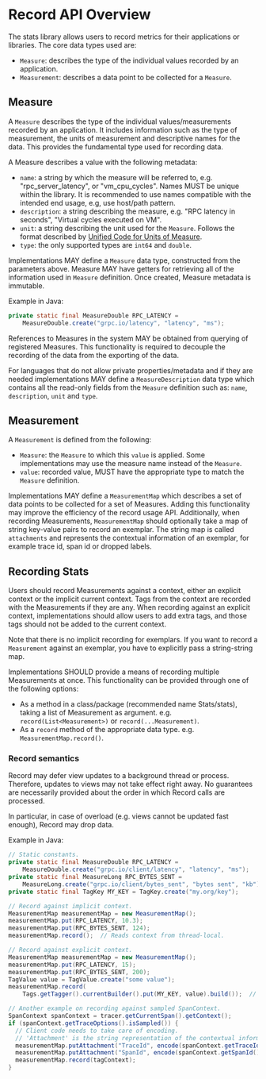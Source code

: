 # Record API Overview
The stats library allows users to record metrics for their applications or libraries. The core
data types used are:
* `Measure`: describes the type of the individual values recorded by an application.
* `Measurement`: describes a data point to be collected for a `Measure`.

## Measure
A `Measure` describes the type of the individual values/measurements recorded by an application. It
includes information such as the type of measurement, the units of measurement and descriptive names
for the data. This provides the fundamental type used for recording data.

A Measure describes a value with the following metadata:
* `name`: a string by which the measure will be referred to, e.g. "rpc_server_latency", or
"vm_cpu_cycles". Names MUST be unique within the library. It is recommended to use names
compatible with the intended end usage, e.g, use host/path pattern.
* `description`: a string describing the measure, e.g. "RPC latency in seconds", "Virtual cycles
executed on VM".
* `unit`: a string describing the unit used for the `Measure`. Follows the format described by
[Unified Code for Units of Measure](http://unitsofmeasure.org/ucum.html).
* `type`: the only supported types are `int64` and `double`.

Implementations MAY define a `Measure` data type, constructed from the parameters above.
Measure MAY have getters for retrieving all of the information used in `Measure` definition.
Once created, Measure metadata is immutable.

Example in Java:
```java
private static final MeasureDouble RPC_LATENCY =
    MeasureDouble.create("grpc.io/latency", "latency", "ms");
```

References to Measures in the system MAY be obtained from querying of registered Measures. This
functionality is required to decouple the recording of the data from the exporting of the data.

For languages that do not allow private properties/metadata and if they are needed implementations
MAY define a `MeasureDescription` data type which contains all the read-only fields from the
`Measure` definition such as: `name`, `description`, `unit` and `type`.

## Measurement
A `Measurement` is defined from the following:
* `Measure`: the `Measure` to which this `value` is applied. Some implementations may use the
measure name instead of the `Measure`.
* `value`: recorded value, MUST have the appropriate type to match the `Measure` definition.

Implementations MAY define a `MeasurementMap` which describes a set of data points to be collected
for a set of Measures. Adding this functionality may improve the efficiency of the record usage API.
Additionally, when recording Measurements, `MeasurementMap` should optionally take a map of string
key-value pairs to record an exemplar. The string map is called `attachments` and represents the
contextual information of an exemplar, for example trace id, span id or dropped labels.

## Recording Stats

Users should record Measurements against a context, either an explicit context or the implicit
current context. Tags from the context are recorded with the Measurements if they are any.
When recording against an explicit context, implementations should allow users to add extra tags,
and those tags should not be added to the current context.

Note that there is no implicit recording for exemplars. If you want to record a `Measurement`
against an exemplar, you have to explicitly pass a string-string map.

Implementations SHOULD provide a means of recording multiple Measurements at once. This
functionality can be provided through one of the following options:
* As a method in a class/package (recommended name Stats/stats), taking a list of Measurement as
argument. e.g. `record(List<Measurement>)` or `record(...Measurement)`.
* As a `record` method of the appropriate data type. e.g. `MeasurementMap.record()`.

### Record semantics

Record may defer view updates to a background thread or process. Therefore, updates to views
may not take effect right away. No guarantees are necessarily provided about the order in
which Record calls are processed.

In particular, in case of overload (e.g. views cannot be updated fast enough), Record may drop data.

Example in Java:

```java
// Static constants.
private static final MeasureDouble RPC_LATENCY =
    MeasureDouble.create("grpc.io/client/latency", "latency", "ms");
private static final MeasureLong RPC_BYTES_SENT =
    MeasureLong.create("grpc.io/client/bytes_sent", "bytes sent", "kb");
private static final TagKey MY_KEY = TagKey.create("my.org/key");
```

```java
// Record against implicit context.
MeasurementMap measurementMap = new MeasurementMap();
measurementMap.put(RPC_LATENCY, 10.3);
measurementMap.put(RPC_BYTES_SENT, 124);
measurementMap.record();  // Reads context from thread-local.
```

```java
// Record against explicit context.
MeasurementMap measurementMap = new MeasurementMap();
measurementMap.put(RPC_LATENCY, 15);
measurementMap.put(RPC_BYTES_SENT, 200);
TagValue value = TagValue.create("some value");
measurementMap.record(
    Tags.getTagger().currentBuilder().put(MY_KEY, value).build());  // Records against an extra tag.
```

```java
// Another example on recording against sampled SpanContext.
SpanContext spanContext = tracer.getCurrentSpan().getContext();
if (spanContext.getTraceOptions().isSampled()) {
  // Client code needs to take care of encoding.
  // 'Attachment' is the string representation of the contextual information of an exemplar.
  measurementMap.putAttachment("TraceId", encode(spanContext.getTraceId()));
  measurementMap.putAttachment("SpanId", encode(spanContext.getSpanId()));
  measurementMap.record(tagContext);
}
```
